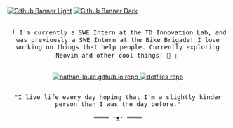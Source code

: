 [<img src="https://github.com/nathan-louie/nathan-louie/assets/53024905/fd7a4d41-1cf0-4091-855c-d20e2f5a9cbe#gh-light-mode-only" alt="Github Banner Light"/>](https://nathan.louie.ca)
[<img src="https://github.com/nathan-louie/nathan-louie/assets/53024905/c755e557-9477-45d0-8ea8-e26db54c1e4b#gh-dark-mode-only" alt="Github Banner Dark" />](https://nathan.louie.ca)

<samp>
  <p align="center">
    <br>
    「 I'm currently a SWE Intern at the TD Innovation Lab, and was previously a SWE Intern at the Bike Brigade! I love working on things that help people. Currently exploring Neovim and other cool things! 🌱 」
    <br>
  </p>
</samp>
<p align="center">
  <br>
  <a href="https://github.com/nathan-louie/nathan-louie.github.io" rel="noopener noreferrer">
    <img src="https://github-readme-stats.vercel.app/api/pin/?username=nathan-louie&repo=nathan-louie.github.io&theme=transparent" alt="nathan-louie.github.io repo">
  </a>
  <a href="https://github.com/nathan-louie/dotfiles" rel="noopener noreferrer">
    <img src="https://github-readme-stats.vercel.app/api/pin/?username=nathan-louie&repo=dotfiles&theme=transparent" alt="dotfiles repo">
  </a>
  <br>
</p>
<samp>
  <p align="center">
    <br>
    "I live life every day hoping that I'm a slightly kinder person than I was the day before."
    <br>
  </p>
  <p align="center">
    ════ ⋆<a href="https://nathan.louie.ca" rel="noopener noreferrer">★</a>⋆ ════
  </p>
</samp>
